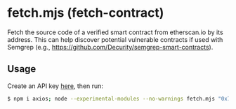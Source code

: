 # fetch.mjs (fetch-contract)

Fetch the source code of a verified smart contract from etherscan.io by its address. This can help discover potential vulnerable contracts if used with Semgrep (e.g., https://github.com/Decurity/semgrep-smart-contracts).


## Usage

Create an API key [here](https://docs.etherscan.io/getting-started/viewing-api-usage-statistics#creating-an-api-key), then run:

```bash
$ npm i axios; node --experimental-modules --no-warnings fetch.mjs "0x7Fc66500c84A76Ad7e9c93437bFc5Ac33E2DDaE9"
```
